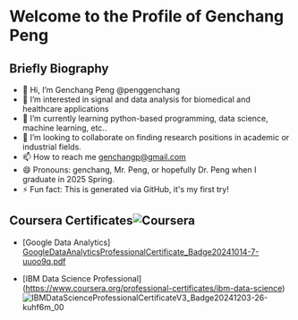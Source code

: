 # Welcome to the Profile of Genchang Peng

## Briefly Biography
- 👋 Hi, I’m Genchang Peng @penggenchang
- 👀 I’m interested in signal and data analysis for biomedical and healthcare applications
- 🌱 I’m currently learning python-based programming, data science, machine learning, etc..
- 💞️ I’m looking to collaborate on finding research positions in academic or industrial fields.
- 📫 How to reach me genchangp@gmail.com
- 😄 Pronouns: genchang, Mr. Peng, or hopefully Dr. Peng when I graduate in 2025 Spring.
- ⚡ Fun fact: This is generated via GitHub, it's my first try!

## Coursera Certificates![Coursera](https://img.shields.io/badge/Coursera-Certificate-blue)
- [Google Data Analytics] [GoogleDataAnalyticsProfessionalCertificate_Badge20241014-7-uuoo9q.pdf](https://github.com/user-attachments/files/18000560/GoogleDataAnalyticsProfessionalCertificate_Badge20241014-7-uuoo9q.pdf)


- [IBM Data Science Professional] (https://www.coursera.org/professional-certificates/ibm-data-science) ![IBMDataScienceProfessionalCertificateV3_Badge20241203-26-kuhf6m_00](https://github.com/user-attachments/assets/6ebeb581-034e-4b0f-80c2-fc9926e751da)


<!---
penggenchang/penggenchang is a ✨ special ✨ repository because its `README.md` (this file) appears on your GitHub profile.
You can click the Preview link to take a look at your changes.
--->
